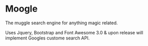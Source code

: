 Moogle
======

The muggle search engine for anything magic related. 

Uses Jquery, Bootstrap and  Font Awesome 3.0 & upon release will implement Googles custome search API. 
